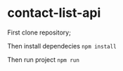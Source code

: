 # contact-list-api
First clone repository;

Then install dependecies
```npm install```

Then run project
```npm run```
